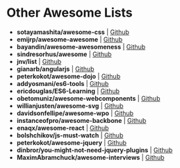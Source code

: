# Other Awesome Lists

- **sotayamashita/awesome-css** | [Github](https://github.com/sotayamashita/awesome-css)
- **emijrp/awesome-awesome** | [Github](https://github.com/emijrp/awesome-awesome)
- **bayandin/awesome-awesomeness** | [Github](https://github.com/bayandin/awesome-awesomeness)
- **sindresorhus/awesome** | [Github](https://github.com/sindresorhus/awesome)
- **jnv/list** | [Github](https://github.com/jnv/lists)
- **gianarb/angularjs** | [Github](https://github.com/gianarb/awesome-angularjs)
- **peterkokot/awesome-dojo** | [Github](https://github.com/peterkokot/awesome-dojo)
- **addyosmani/es6-tools** | [Github](https://github.com/addyosmani/es6-tools)
- **ericdouglas/ES6-Learning** | [Github](https://github.com/ericdouglas/ES6-Learning)
- **obetomuniz/awesome-webcomponents** | [Github](https://github.com/obetomuniz/awesome-webcomponents)
- **willianjusten/awesome-svg** | [Github](https://github.com/willianjusten/awesome-svg)
- **davidsonfellipe/awesome-wpo** | [Github](https://github.com/davidsonfellipe/awesome-wpo)
- **instanceofpro/awesome-backbone** | [Github](https://github.com/sadcitizen/awesome-backbone)
- **enaqx/awesome-react** | [Github](https://github.com/enaqx/awesome-react)
- **bolshchikov/js-must-watch** | [Github](https://github.com/bolshchikov/js-must-watch)
- **peterkokot/awesome-jquery** | [Github](https://github.com/peterkokot/awesome-jquery)
- **dinbror/you-might-not-need-jquery-plugins** | [Github](https://github.com/dinbror/you-might-not-need-jquery-plugins)
- **MaximAbramchuck/awesome-interviews** | [Github](https://github.com/MaximAbramchuck/awesome-interview-questions)